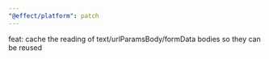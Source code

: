 ```yaml
---
"@effect/platform": patch
---
```


feat: cache the reading of text/urlParamsBody/formData bodies so they can be reused
